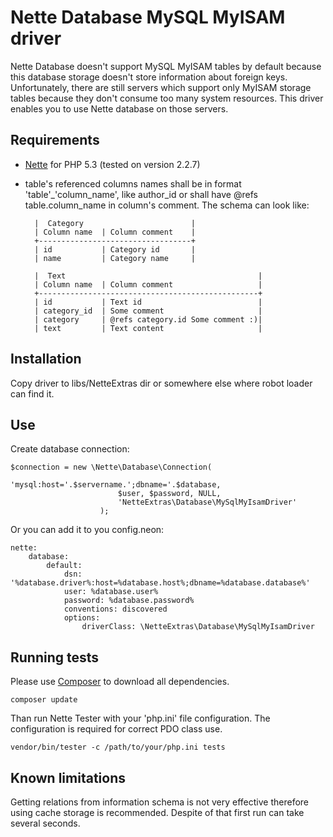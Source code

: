 Nette Database MySQL MyISAM driver
==================================

Nette Database doesn't support MySQL MyISAM tables by default because this database storage doesn't store information about foreign keys. Unfortunately, there are still servers which support only MyISAM storage tables because they don't consume too many system resources. This driver enables you to use Nette database on those servers.

## Requirements

* [Nette](http://nette.org/ "Nette Framework") for PHP 5.3 (tested on version 2.2.7)
* table's referenced columns names shall be in format 'table'_'column_name', like author_id or shall have @refs table.column_name in column's comment. The schema can look like:

        |  Category                        |
        | Column name  | Column comment    |
        +----------------------------------+
        | id           | Category id       |
        | name         | Category name     |
    
        |  Text                                           |
        | Column name  | Column comment                   |
        +-------------------------------------------------+
        | id           | Text id                          |
        | category_id  | Some comment                     |
        | category     | @refs category.id Some comment :)|
        | text         | Text content                     |

## Installation

Copy driver to libs/NetteExtras dir or somewhere else where robot loader can find it.

## Use

Create database connection:

    $connection = new \Nette\Database\Connection(
                            'mysql:host='.$servername.';dbname='.$database,
                            $user, $password, NULL,
                            'NetteExtras\Database\MySqlMyIsamDriver'
                        );

Or you can add it to you config.neon:

    nette:
        database:
            default:
                dsn: '%database.driver%:host=%database.host%;dbname=%database.database%'
                user: %database.user%
                password: %database.password%
                conventions: discovered
                options:
                    driverClass: \NetteExtras\Database\MySqlMyIsamDriver

## Running tests

Please use [Composer](https://getcomposer.org/ "Composer - Dependency Manager for PHP") to download all dependencies.

    composer update

Than run Nette Tester with your 'php.ini' file configuration. The configuration is required for correct PDO class use.

    vendor/bin/tester -c /path/to/your/php.ini tests


## Known limitations

Getting relations from information schema is not very effective therefore using cache storage is recommended. Despite of that first run can take several seconds.
